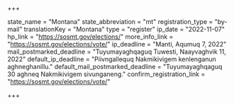 +++

state_name = "Montana"
state_abbreviation = "mt"
registration_type = "by-mail"
translationKey = "Montana"
type = "register"
ip_date = "2022-11-07"
hp_link = "https://sosmt.gov/elections/"
more_info_link = "https://sosmt.gov/elections/vote/"
ip_deadline = "Manti, Aqumuq 7, 2022"
mail_postmarked_deadline = "Tuyumayaghqaguq Tuwesti, Naayvaghvik 11, 2022"
default_ip_deadline = "Piivngallequq Nakmikivigem kenlenganun aghneghanillu."
default_mail_postmarked_deadline = "Tuyumayaghqaguq 30 aghneq Nakmikivigem sivunganeng."
confirm_registration_link = "https://sosmt.gov/elections/vote/"

+++